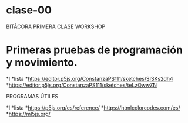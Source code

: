 # clase-00

BITÁCORA PRIMERA CLASE WORKSHOP

# Primeras pruebas de programación y movimiento.

*l
*lista
*https://editor.p5js.org/ConstanzaPS111/sketches/SISKs2dh4
*https://editor.p5js.org/ConstanzaPS111/sketches/teLzQwwZN

PROGRAMAS ÚTILES

*l
*lista
*https://p5js.org/es/reference/
*https://htmlcolorcodes.com/es/
*https://ml5js.org/
